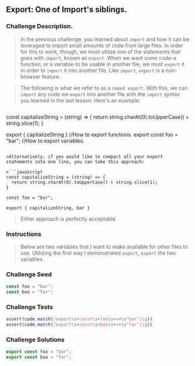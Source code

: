## Export: One of Import's siblings.

### Challenge Description.
>In the previous challenge, you learned about `import` and how it can be leveraged to import small amounts of code from large files. In order for this to work, though, we must utilize one of the statements that goes with `import`, known as `export`. When we want some code-a function, or a variable-to be usable in another file, we must `export` it in order to `import` it into another file. Like `import`, `export` is a non-browser feature.

>The following is what we refer to as a `named export`. With this, we can `import` any code we `export` into another file with the `import` syntax you learned in the last lesson. Here's an example:

>```javascript
const capitalizeString = (string) => {
  return string.charAt(0).toUpperCase() + string.slice(1);
} 

export { capitalizeString } //How to export functions.
export const foo = "bar"; //How to export variables.
```

>Alternatively, if you would like to compact all your export statements into one line, you can take this approach:

>```javascript
const capitalizeString = (string) => {
  return string.charAt(0).toUpperCase() + string.slice(1);
}

const foo = "bar";

export { capitalizeString, bar }
```

>Either approach is perfectly acceptable.

### Instructions
>Below are two variables that I want to make available for other files to use. Utilizing the first way I demonstrated `export`, `export` the two variables.

### Challenge Seed
```javascript
const foo = "bar";
const boo = "far";
```

### Challenge Tests
```javascript
assert(code.match(/export\s+const\s+foo\s+=+\s"bar"/ig))
assert(code.match(/export\s+const\s+boo\s+=+\s"far"/ig))
```

### Challenge Solutions
```javascript
export const foo = "bar";
export const boo = "far";
```
